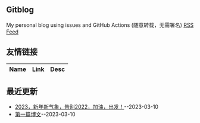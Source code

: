 ## Gitblog
My personal blog using issues and GitHub Actions (随意转载，无需署名)
[RSS Feed](https://raw.githubusercontent.com/xpblog/say-something/master/feed.xml)
## 友情链接
| Name | Link | Desc | 
 | ---- | ---- | ---- |
## 最近更新
- [2023，新年新气象，告别2022，加油，出发！](https://github.com/xpblog/say-something/issues/2)--2023-03-10
- [第一篇博文](https://github.com/xpblog/say-something/issues/1)--2023-03-10
